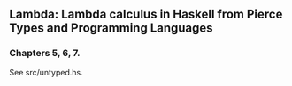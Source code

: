 ## Lambda:  Lambda calculus in Haskell from Pierce Types and Programming Languages

### Chapters 5, 6, 7.

See src/untyped.hs.
